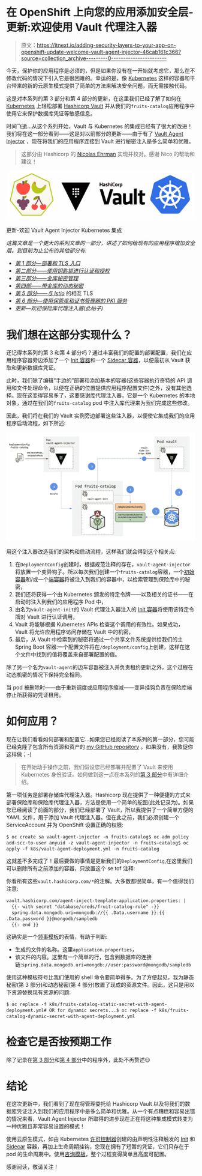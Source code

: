 # 在 OpenShift 上向您的应用添加安全层-更新:欢迎使用 Vault 代理注入器

> 原文：<https://itnext.io/adding-security-layers-to-your-app-on-openshift-update-welcome-vault-agent-injector-46cab161c366?source=collection_archive---------0----------------------->

今天，保护你的应用程序是必须的，但是如果你没有在一开始就考虑它，那么在不修改代码的情况下引入它是很困难的。幸运的是，像 [Kubernetes](http://kubernetes.io/) 这样的容器和平台带来的新的云原生模式提供了简单的方法来解决安全问题，而无需接触代码。

这是对本系列的第 3 部分和第 4 部分的更新，在这里我们已经了解了如何在 [Kubernetes](http://www.kubernetes.io/) 上轻松部署 [Hashicorp Vault](https://www.vaultproject.io/) 并从我们的`fruits-catalog`应用程序中使用它来保护数据库凭证等敏感信息。

时间飞逝…从这个系列开始，Vault 与 Kubernetes 的集成已经有了很大的改进！我们将在这一部分看到——这是对以前部分的更新——由于有了 [Vault Agent Injector](https://www.vaultproject.io/docs/platform/k8s/injector/) ，现在将我们的应用程序连接到 Vault 进行秘密注入是多么简单和优雅。

> 这部分由 Hashicorp 的 [Nicolas Ehrman](https://medium.com/@nehrman) 实现并校对。感谢 Nico 的帮助和建议！

![](img/2782f91f5faba0bd8b1717aa627fa4aa.png)

更新-欢迎 Vault Agent Injector Kubernetes 集成

*这篇文章是一个更大的系列文章的一部分，讲述了如何给现有的应用程序增加安全层。到目前为止公布的其他部分有:*

*   [*第 1 部分—部署和 TLS 入口*](https://medium.com/@lbroudoux/adding-security-layers-to-your-app-on-openshift-part-1-deployment-and-tls-ingress-9ef752835599)
*   [*第二部分——使用钥匙锁进行认证和授权*](https://medium.com/@lbroudoux/adding-security-layers-to-your-app-on-openshift-part-2-8320018bcdd1)
*   [*第三部分——金库秘密管理*](https://medium.com/@lbroudoux/adding-security-layers-to-your-app-on-openshift-part-3-secret-management-with-vault-8efd4ec29ec4)
*   [*第四部——带金库的动态秘密*](https://medium.com/@lbroudoux/adding-security-layers-to-your-app-on-openshift-part-4-dynamic-secrets-with-vault-b5fe1fc7709b)
*   [*第 5 部分——与 Istio*](https://medium.com/@lbroudoux/adding-security-layers-to-your-app-on-openshift-part-5-mutual-tls-with-istio-a8800c2e4df4) 的相互 TLS
*   [*第 6 部分—使用保管库和证书管理器的 PKI 服务*](https://medium.com/@lbroudoux/adding-security-layers-to-your-app-on-openshift-part-6-pki-as-a-service-with-vault-and-cert-e6dbbe7028c7)
*   *更新—欢迎保险库代理注入器(此帖子)*

# 我们想在这部分实现什么？

还记得本系列的第 3 和第 4 部分吗？通过丰富我们的配置的部署配置，我们在应用程序容器旁边添加了一个 [Init 容器](https://kubernetes.io/docs/concepts/workloads/pods/init-containers/)和一个 [Sidecar 容器](https://kubernetes.io/docs/concepts/workloads/pods/pod-overview/#understanding-pods)，以便最初从 Vault 获取和更新数据库凭证。

此时，我们除了编辑“手边的”部署和添加基本的容器(这些容器执行奇特的 API 调用和文件处理命令，以便在正确的位置提供应用程序配置文件)之外，没有其他选择。现在这变得容易多了，这要感谢库代理注入器，它是一个 Kubernetes 的本地对象，通过在我们的`fruits-catalog` pod 中注入库代理来为我们完成这些修改。

因此，我们将在我们的 Vault 实例旁边部署这些注入器，以便使它集成我们的应用程序启动流程，如下所述:

![](img/c6130e2fc668d82b7048a3e83d338cfe.png)

用这个注入器改造我们的架构和启动流程，这样我们就会得到这个相关点:

1.  在`DeploymentConfig`创建时，根据规范注释的存在，`vault-agent-injector`将放置一个变异钩子。所以每次我们创建一个`fruits-catalog`容器，一个[初始容器](https://kubernetes.io/docs/concepts/workloads/pods/init-containers/)和/或一个[端容器](https://kubernetes.io/docs/concepts/workloads/pods/pod-overview/#understanding-pods)将被注入到我们的容器中，以检索管理到保险库中的秘密，
2.  我们还将获得一个由 Kubernetes 颁发的特定令牌——以及相关的证书——在启动时注入到我们的应用程序 Pod 中，
3.  由名为`vault-agent-init`的 Vault 代理注入器注入的 [Init 容器](https://kubernetes.io/docs/concepts/workloads/pods/init-containers/)将使用该特定令牌对 Vault 进行认证调用，
4.  Vault 将能够根据 Kubernetes APIs 检查这个调用的有效性。如果成功，Vault 将允许应用程序访问存储在 Vault 中的机密，
5.  最后，从 Vault 中检索到的秘密将通过一个共享文件系统提供给我们的主 Spring Boot 容器:一个配置文件将在`/deployment/config`上创建，这样在这个文件中找到的值将覆盖来自部署配置的值。

除了另一个名为`vault-agent`的边车容器被注入并负责租约更新之外，这个过程在动态机密的情况下保持完全相同。

当 pod 被删除时——由于重新调度或应用程序缩减——变异挂钩负责在保险库端停止所获得的凭证租用。

# 如何应用？

现在让我们看看如何部署和配置它…如果您已经阅读了本系列的第一部分，您可能已经克隆了包含所有资源和资产的 [my GitHub repository](https://github.com/lbroudoux/secured-fruits-catalog-k8s) 。如果没有，我敦促你这样做；-)

> 在开始动手操作之前，我们假设您已经部署并配置了 Vault 来使用 Kubernetes 身份验证。如何做到这一点在本系列的[第 3 部分](https://medium.com/@lbroudoux/adding-security-layers-to-your-app-on-openshift-part-3-secret-management-with-vault-8efd4ec29ec4)中有详细介绍。

第一项任务是部署存储库代理注入器。Hashicorp 现在提供了一种便捷的方式来部署保险库和保险库代理注入器，方法是使用一个简单的舵图(此处记录为)。如果您已经阅读了前面的部分，我们已经部署了 Vault，所以我提供了一个简单方便的 YAML 文件，用于添加 Vault 代理注入器。但在此之前，我们必须创建一个 ServiceAccount 并为 OpenShift 设置正确的权限:

```
$ oc create sa vault-agent-injector -n fruits-catalog$ oc adm policy add-scc-to-user anyuid -z vault-agent-injector -n fruits-catalog$ oc apply -f k8s/vault-agent-deployment.yml -n fruits-catalog
```

这就差不多完成了！最后要做的事情是更新我们的`DeploymentConfig`,在这里我们可以删除所有之前添加的容器，只放置这个 se tof 注释:

你看所有这些`vault.hashicorp.com/*`的注解。大多数都很简单，有一个值得我们注意:

```
vault.hashicorp.com/agent-inject-template-application.properties: |          
  {{- with secret "database/creds/fruit-catalog-role" -}}           
  spring.data.mongodb.uri=mongodb://{{ .Data.username }}:{{ .Data.password }}@mongodb/sampledb
  {{- end }}
```

这确实是一个[领事模板](https://github.com/hashicorp/consul-template)的表情，有助于判断:

*   生成的文件的名称。这里`application.properties`，
*   该文件的内容。这里有一个简单的行，包含到数据库的连接链:`spring.data.mongodb.uri=mongdb://user:password@mongodb/sampledb`

使用这种模板符号比我们使用的 shell 命令要简单得多。为了方便起见，我为静态秘密(第 3 部分)和动态秘密(第 4 部分)放置了现成的资源文件。因此，这只是用以下资源替换现有资源的问题:

```
$ oc replace -f k8s/fruits-catalog-static-secret-with-agent-deployment.yml# OR for dynamic secrets...$ oc replace -f k8s/fruits-catalog-dynamic-secret-with-agent-deployment.yml
```

# 检查它是否按预期工作

除了记录在[第 3 部分](https://medium.com/@lbroudoux/adding-security-layers-to-your-app-on-openshift-part-3-secret-management-with-vault-8efd4ec29ec4)和[第 4 部分](https://medium.com/@lbroudoux/adding-security-layers-to-your-app-on-openshift-part-4-dynamic-secrets-with-vault-b5fe1fc7709b)中的程序外，此处不再赘述😉

# 结论

在这次更新中，我们看到了现在将管理委托给 Hashicorp Vault 以及将我们的数据库凭证注入到我们的应用程序中是多么简单和优雅。从一个有点糟糕和容易出错的情况来看，Vault Agent Injector 所取得的进步现在正在将这种集成模式转变为一种优雅且非常容易设置的模式！

使用云原生模式，如由 Kubernetes [许可控制器](https://kubernetes.io/docs/reference/access-authn-authz/admission-controllers/)创建的由声明性注释触发的 [Init](https://kubernetes.io/docs/concepts/workloads/pods/init-containers/) 和 [Sidecar](https://kubernetes.io/docs/concepts/workloads/pods/pod-overview/#understanding-pods) 容器，再加上生命周期挂钩，您现在拥有了短暂的凭证，它们只存在于 pod 的生命周期中。使用[咨询模板](https://github.com/hashicorp/consul-template)，整个过程变得简单且高度可配置。

感谢阅读，敬请关注！